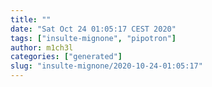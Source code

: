 ```yaml
---
title: ""
date: "Sat Oct 24 01:05:17 CEST 2020"
tags: ["insulte-mignone", "pipotron"]
author: m1ch3l
categories: ["generated"]
slug: "insulte-mignone/2020-10-24-01:05:17"
---
```



